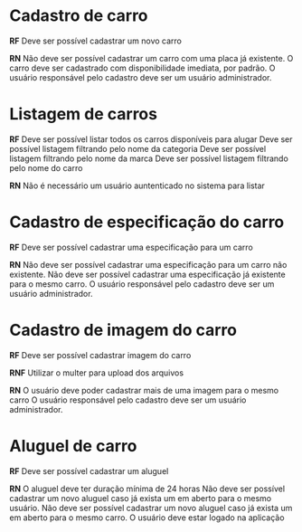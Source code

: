# Cadastro de carro

**RF**
Deve ser possível cadastrar um novo carro

**RN**
Não deve ser possível cadastrar um carro com uma placa já existente.
O carro deve ser cadastrado com disponibilidade imediata, por padrão.
O usuário responsável pelo cadastro deve ser um usuário administrador.

# Listagem de carros

**RF**
Deve ser possível listar todos os carros disponíveis para alugar
Deve ser possível listagem filtrando pelo nome da categoria
Deve ser possível listagem filtrando pelo nome da marca
Deve ser possível listagem filtrando pelo nome do carro

**RN**
Não é necessário um usuário auntenticado no sistema para listar

# Cadastro de especificação do carro

**RF**
Deve ser possível cadastrar uma especificação para um carro


**RN**
Não deve ser possível cadastrar uma especificação para um carro não existente.
Não deve ser possível cadastrar uma especificação já existente para o mesmo carro.
O usuário responsável pelo cadastro deve ser um usuário administrador.


# Cadastro de imagem do carro

**RF**
Deve ser possível cadastrar imagem do carro

**RNF**
Utilizar o multer para upload dos arquivos

**RN**
O usuário deve poder cadastrar mais de uma imagem para o mesmo carro
O usuário responsável pelo cadastro deve ser um usuário administrador.

# Aluguel de carro

**RF**
Deve ser possível cadastrar um aluguel

**RN**
O aluguel deve ter duração mínima de 24 horas
Não deve ser possível cadastrar um novo aluguel caso já exista um em aberto para o mesmo usuário.
Não deve ser possível cadastrar um novo aluguel caso já exista um em aberto para o mesmo carro.
O usuário deve estar logado na aplicação
